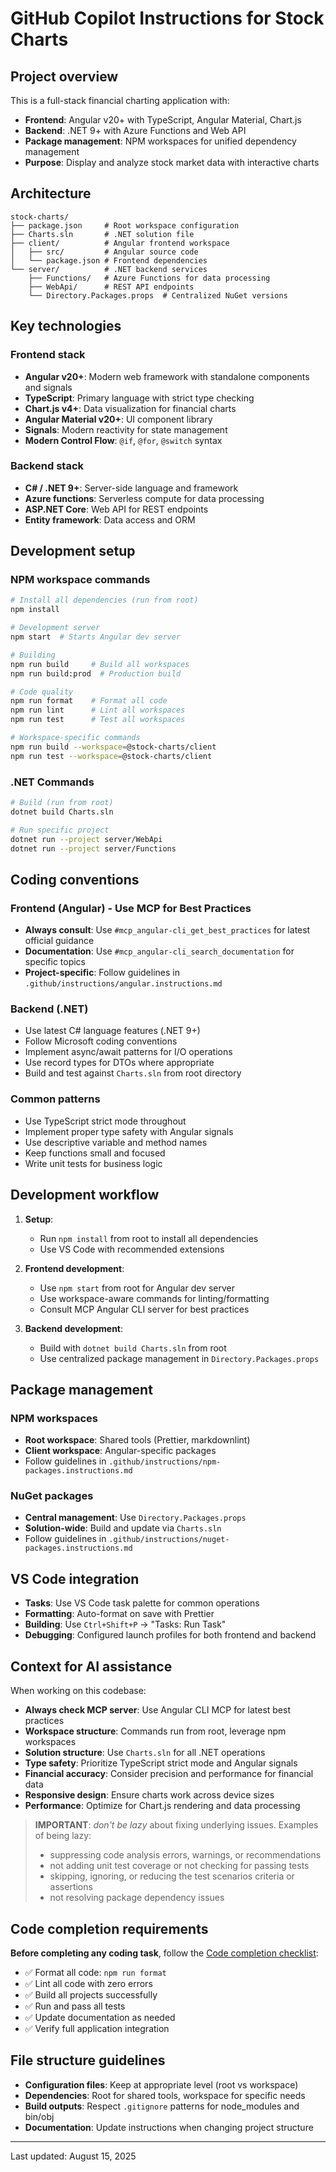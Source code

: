 # GitHub Copilot Instructions for Stock Charts

## Project overview

This is a full-stack financial charting application with:

- **Frontend**: Angular v20+ with TypeScript, Angular Material, Chart.js
- **Backend**: .NET 9+ with Azure Functions and Web API
- **Package management**: NPM workspaces for unified dependency management
- **Purpose**: Display and analyze stock market data with interactive charts

## Architecture

```text
stock-charts/
├── package.json     # Root workspace configuration
├── Charts.sln       # .NET solution file
├── client/          # Angular frontend workspace
│   ├── src/         # Angular source code
│   └── package.json # Frontend dependencies
└── server/          # .NET backend services
    ├── Functions/   # Azure Functions for data processing
    ├── WebApi/      # REST API endpoints
    └── Directory.Packages.props  # Centralized NuGet versions
```

## Key technologies

### Frontend stack

- **Angular v20+**: Modern web framework with standalone components and signals
- **TypeScript**: Primary language with strict type checking
- **Chart.js v4+**: Data visualization for financial charts
- **Angular Material v20+**: UI component library
- **Signals**: Modern reactivity for state management
- **Modern Control Flow**: `@if`, `@for`, `@switch` syntax

### Backend stack

- **C# / .NET 9+**: Server-side language and framework
- **Azure functions**: Serverless compute for data processing
- **ASP.NET Core**: Web API for REST endpoints
- **Entity framework**: Data access and ORM

## Development setup

### NPM workspace commands

```bash
# Install all dependencies (run from root)
npm install

# Development server
npm start  # Starts Angular dev server

# Building
npm run build     # Build all workspaces
npm run build:prod  # Production build

# Code quality
npm run format    # Format all code
npm run lint      # Lint all workspaces
npm run test      # Test all workspaces

# Workspace-specific commands
npm run build --workspace=@stock-charts/client
npm run test --workspace=@stock-charts/client
```

### .NET Commands

```bash
# Build (run from root)
dotnet build Charts.sln

# Run specific project
dotnet run --project server/WebApi
dotnet run --project server/Functions
```

## Coding conventions

### Frontend (Angular) - Use MCP for Best Practices

- **Always consult**: Use `#mcp_angular-cli_get_best_practices` for latest official guidance
- **Documentation**: Use `#mcp_angular-cli_search_documentation` for specific topics
- **Project-specific**: Follow guidelines in `.github/instructions/angular.instructions.md`

### Backend (.NET)

- Use latest C# language features (.NET 9+)
- Follow Microsoft coding conventions
- Implement async/await patterns for I/O operations
- Use record types for DTOs where appropriate
- Build and test against `Charts.sln` from root directory

### Common patterns

- Use TypeScript strict mode throughout
- Implement proper type safety with Angular signals
- Use descriptive variable and method names
- Keep functions small and focused
- Write unit tests for business logic

## Development workflow

1. **Setup**:
   - Run `npm install` from root to install all dependencies
   - Use VS Code with recommended extensions

2. **Frontend development**:
   - Use `npm start` from root for Angular dev server
   - Use workspace-aware commands for linting/formatting
   - Consult MCP Angular CLI server for best practices

3. **Backend development**:
   - Build with `dotnet build Charts.sln` from root
   - Use centralized package management in `Directory.Packages.props`

## Package management

### NPM workspaces

- **Root workspace**: Shared tools (Prettier, markdownlint)
- **Client workspace**: Angular-specific packages
- Follow guidelines in `.github/instructions/npm-packages.instructions.md`

### NuGet packages

- **Central management**: Use `Directory.Packages.props`
- **Solution-wide**: Build and update via `Charts.sln`
- Follow guidelines in `.github/instructions/nuget-packages.instructions.md`

## VS Code integration

- **Tasks**: Use VS Code task palette for common operations
- **Formatting**: Auto-format on save with Prettier
- **Building**: Use `Ctrl+Shift+P` → "Tasks: Run Task"
- **Debugging**: Configured launch profiles for both frontend and backend

## Context for AI assistance

When working on this codebase:

- **Always check MCP server**: Use Angular CLI MCP for latest best practices
- **Workspace structure**: Commands run from root, leverage npm workspaces
- **Solution structure**: Use `Charts.sln` for all .NET operations
- **Type safety**: Prioritize TypeScript strict mode and Angular signals
- **Financial accuracy**: Consider precision and performance for financial data
- **Responsive design**: Ensure charts work across device sizes
- **Performance**: Optimize for Chart.js rendering and data processing

> **IMPORTANT**: _don't be lazy_ about fixing underlying issues. Examples of being lazy:
>
> - suppressing code analysis errors, warnings, or recommendations
> - not adding unit test coverage or not checking for passing tests
> - skipping, ignoring, or reducing the test scenarios criteria or assertions
> - not resolving package dependency issues

## Code completion requirements

**Before completing any coding task**, follow the [Code completion checklist](instructions/code-completion-checklist.instructions.md):

- ✅ Format all code: `npm run format`
- ✅ Lint all code with zero errors
- ✅ Build all projects successfully
- ✅ Run and pass all tests
- ✅ Update documentation as needed
- ✅ Verify full application integration

## File structure guidelines

- **Configuration files**: Keep at appropriate level (root vs workspace)
- **Dependencies**: Root for shared tools, workspace for specific needs
- **Build outputs**: Respect `.gitignore` patterns for node_modules and bin/obj
- **Documentation**: Update instructions when changing project structure

---

Last updated: August 15, 2025
